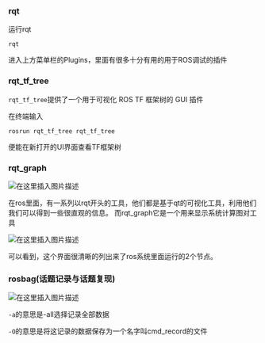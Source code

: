 ### rqt
运行rqt
```shell
rqt
```
进入上方菜单栏的Plugins，里面有很多十分有用的用于ROS调试的插件


### rqt_tf_tree
`rqt_tf_tree`提供了一个用于可视化 ROS TF 框架树的 GUI 插件

在终端输入
```shell
rosrun rqt_tf_tree rqt_tf_tree 
```
便能在新打开的UI界面查看TF框架树

### rqt_graph

![在这里插入图片描述](https://img-blog.csdnimg.cn/20201117001315233.png#pic_center)

在ros里面，有一系列以rqt开头的工具，他们都是基于qt的可视化工具，利用他们我们可以得到一些很直观的信息。
而rqt_graph它是一个用来显示系统计算图对工具

![在这里插入图片描述](https://img-blog.csdnimg.cn/20201117001729704.png?x-oss-process=image/watermark,type_ZmFuZ3poZW5naGVpdGk,shadow_10,text_aHR0cHM6Ly9ibG9nLmNzZG4ubmV0L3NlbmlvckM=,size_16,color_FFFFFF,t_70#pic_center)


可以看到，这个界面很清晰的列出来了ros系统里面运行的2个节点。


### rosbag(话题记录与话题复现)
![在这里插入图片描述](https://img-blog.csdnimg.cn/20201117011144278.png?x-oss-process=image/watermark,type_ZmFuZ3poZW5naGVpdGk,shadow_10,text_aHR0cHM6Ly9ibG9nLmNzZG4ubmV0L3NlbmlvckM=,size_16,color_FFFFFF,t_70#pic_center)

`-a`的意思是-all选择记录全部数据

`-O`的意思是将这记录的数据保存为一个名字叫cmd_record的文件

